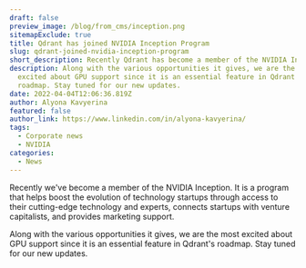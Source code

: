 ```yaml
---
draft: false
preview_image: /blog/from_cms/inception.png
sitemapExclude: true
title: Qdrant has joined NVIDIA Inception Program
slug: qdrant-joined-nvidia-inception-program
short_description: Recently Qdrant has become a member of the NVIDIA Inception.
description: Along with the various opportunities it gives, we are the most
  excited about GPU support since it is an essential feature in Qdrant's
  roadmap. Stay tuned for our new updates.
date: 2022-04-04T12:06:36.819Z
author: Alyona Kavyerina
featured: false
author_link: https://www.linkedin.com/in/alyona-kavyerina/
tags:
  - Corporate news
  - NVIDIA
categories:
  - News
---
```

Recently we've become a member of the NVIDIA Inception. It is a program that helps boost the evolution of technology startups through access to their cutting-edge technology and experts, connects startups with venture capitalists, and provides marketing support.

Along with the various opportunities it gives, we are the most excited about GPU support since it is an essential feature in Qdrant's roadmap.
Stay tuned for our new updates.